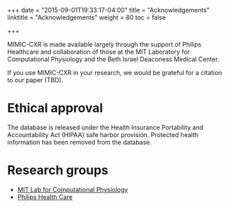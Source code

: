 +++
date = "2015-09-01T19:33:17-04:00"
title = "Acknowledgements"
linktitle = "Acknowledgements"
weight = 80
toc = false

+++

MIMIC-CXR is made available largely through the support of Philips Healthcare and collaboration of those at the MIT Laboratory for Computational Physiology and the Beth Israel Deaconess Medical Center.

If you use MIMIC-CXR in your research, we would be grateful for a citation to our paper (TBD).

# Ethical approval

The database is released under the Health Insurance Portability and Accountability Act (HIPAA) safe harbor provision.
Protected health information has been removed from the database.

# Research groups

- [MIT Lab for Computational Physiology](https://lcp.mit.edu/)
- [Philips Health Care](https://www.healthcare.philips.com/)
